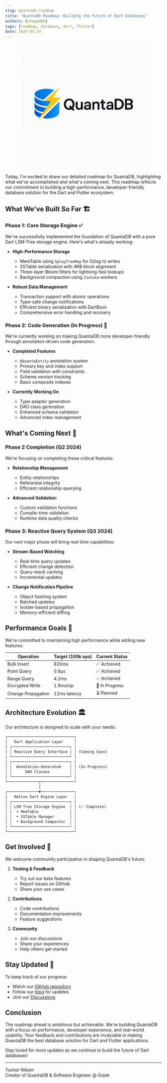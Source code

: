 ```yaml
---
slug: quantadb-roadmap
title: "QuantaDB Roadmap: Building the Future of Dart Databases"
authors: [champ96k]
tags: [roadmap, database, dart, flutter]
date: 2025-05-24
---
```


<p align="center">
  <img src="https://raw.githubusercontent.com/champ96k/quanta_db/master/logo.png" alt="QuantaDB Logo" width="400"/>
</p>

Today, I'm excited to share our detailed roadmap for QuantaDB, highlighting what we've accomplished and what's coming next. This roadmap reflects our commitment to building a high-performance, developer-friendly database solution for the Dart and Flutter ecosystem.

<!-- truncate -->

## What We've Built So Far 🏗️

### Phase 1: Core Storage Engine ✅

We've successfully implemented the foundation of QuantaDB with a pure Dart LSM-Tree storage engine. Here's what's already working:

- **High-Performance Storage**

  - MemTable using `SplayTreeMap` for O(log n) writes
  - SSTable serialization with 4KB block alignment
  - Three-layer Bloom filters for lightning-fast lookups
  - Background compaction using `Isolate` workers

- **Robust Data Management**
  - Transaction support with atomic operations
  - Type-safe change notifications
  - Efficient binary serialization with DartBson
  - Comprehensive error handling and recovery

### Phase 2: Code Generation (In Progress) 🔄

We're currently working on making QuantaDB more developer-friendly through annotation-driven code generation:

- **Completed Features**

  - `@QuantaEntity` annotation system
  - Primary key and index support
  - Field validation with constraints
  - Schema version tracking
  - Basic composite indexes

- **Currently Working On**
  - Type adapter generation
  - DAO class generation
  - Enhanced schema validation
  - Advanced index management

## What's Coming Next 🚀

### Phase 2 Completion (Q2 2024)

We're focusing on completing these critical features:

- **Relationship Management**

  - Entity relationships
  - Referential integrity
  - Efficient relationship querying

- **Advanced Validation**
  - Custom validation functions
  - Compile-time validation
  - Runtime data quality checks

### Phase 3: Reactive Query System (Q3 2024)

Our next major phase will bring real-time capabilities:

- **Stream-Based Watching**

  - Real-time query updates
  - Efficient change detection
  - Query result caching
  - Incremental updates

- **Change Notification Pipeline**
  - Object hashing system
  - Batched updates
  - Isolate-based propagation
  - Memory-efficient diffing

## Performance Goals 🎯

We're committed to maintaining high performance while adding new features:

| Operation          | Target (100k ops) | Current Status |
| ------------------ | ----------------- | -------------- |
| Bulk Insert        | 820ms             | ✅ Achieved    |
| Point Query        | 0.8μs             | ✅ Achieved    |
| Range Query        | 4.2ms             | ✅ Achieved    |
| Encrypted Write    | 1.9ms/op          | 🔄 In Progress |
| Change Propagation | 12ms latency      | ⏳ Planned     |

## Architecture Evolution 🏛️

Our architecture is designed to scale with your needs:

```
┌──────────────────────────────┐
│   Dart Application Layer     │
│ ┌──────────────────────────┐ │
│ │ Reactive Query Interface │ │ (Coming Soon)
│ └──────────────────────────┘ │
│ ┌──────────────────────────┐ │
│ │  Annotation-Generated    │ │ (In Progress)
│ │      DAO Classes         │ │
│ └──────────────────────────┘ │
└──────────────┬───────────────┘
               │
┌──────────────▼───────────────┐
│   Native Dart Engine Layer   │
│ ┌──────────────────────────┐ │
│ │ LSM-Tree Storage Engine  │ │ (✅ Complete)
│ │  • MemTable              │ │
│ │  • SSTable Manager       │ │
│ │  • Background Compactor  │ │
│ └──────────────────────────┘ │
└──────────────────────────────┘
```

## Get Involved 🤝

We welcome community participation in shaping QuantaDB's future:

1. **Testing & Feedback**

   - Try out our beta features
   - Report issues on GitHub
   - Share your use cases

2. **Contributions**

   - Code contributions
   - Documentation improvements
   - Feature suggestions

3. **Community**
   - Join our discussions
   - Share your experiences
   - Help others get started

## Stay Updated 📢

To keep track of our progress:

- Watch our [GitHub repository](https://github.com/champ96k/quanta_db)
- Follow our [blog](/blog) for updates
- Join our [Discussions](https://github.com/champ96k/quanta_db/discussions)

## Conclusion

The roadmap ahead is ambitious but achievable. We're building QuantaDB with a focus on performance, developer experience, and real-world usability. Your feedback and contributions are invaluable in making QuantaDB the best database solution for Dart and Flutter applications.

Stay tuned for more updates as we continue to build the future of Dart databases!

---

_Tushar Nikam_  
Creator of QuantaDB & Software Engineer @ Gojek
